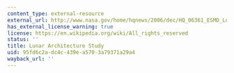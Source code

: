 ```yaml
---
content_type: external-resource
external_url: http://www.nasa.gov/home/hqnews/2006/dec/HQ_06361_ESMD_Lunar_Architecture.html
has_external_license_warning: true
license: https://en.wikipedia.org/wiki/All_rights_reserved
status: ''
title: Lunar Architecture Study
uid: 95fd6c2a-dc4c-439e-a570-3a79371a29a4
wayback_url: ''
---
```

